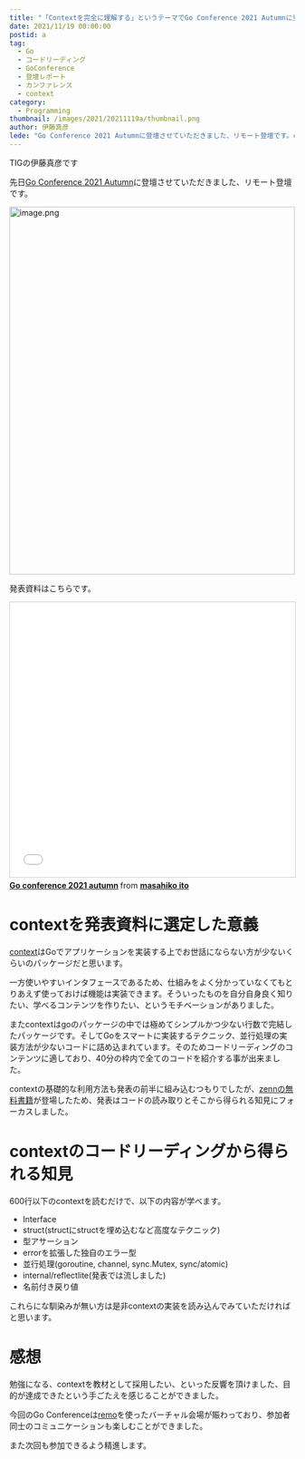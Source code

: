 ```yaml
---
title: "「Contextを完全に理解する」というテーマでGo Conference 2021 Autumnに登壇しました"
date: 2021/11/19 00:00:00
postid: a
tag:
  - Go
  - コードリーディング
  - GoConference
  - 登壇レポート
  - カンファレンス
  - context
category:
  - Programming
thumbnail: /images/2021/20211119a/thumbnail.png
author: 伊藤真彦
lede: "Go Conference 2021 Autumnに登壇させていただきました、リモート登壇です。contextはGoでアプリケーションを実装する上でお世話にならない方が少ないくらいのパッケージだと思います。"
---
```

TIGの伊藤真彦です

先日[Go Conference 2021 Autumn](https://gocon.jp/2021autumn/)に登壇させていただきました、リモート登壇です。

<img src="/images/2021/20211119a/image.png" alt="image.png" width="100%" height="649" loading="lazy">

発表資料はこちらです。

<iframe src="//www.slideshare.net/slideshow/embed_code/key/4pZJNIRQud0Iy0" width="595" height="485" frameborder="0" marginwidth="0" marginheight="0" scrolling="no" style="border:1px solid #CCC; border-width:1px; margin-bottom:5px; max-width: 100%;" allowfullscreen> </iframe> <div style="margin-bottom:5px"> <strong> <a href="//www.slideshare.net/ssuserebd24d1/go-conference-2021-autumn" title="Go conference 2021 autumn" target="_blank">Go conference 2021 autumn</a> </strong> from <strong><a href="https://www.slideshare.net/ssuserebd24d1" target="_blank">masahiko ito</a></strong> </div>

# contextを発表資料に選定した意義

[context](https://github.com/golang/go/blob/master/src/context/context.go)はGoでアプリケーションを実装する上でお世話にならない方が少ないくらいのパッケージだと思います。

一方使いやすいインタフェースであるため、仕組みをよく分かっていなくてもとりあえず使っておけば機能は実装できます。そういったものを自分自身良く知りたい、学べるコンテンツを作りたい、というモチベーションがありました。

またcontextはgoのパッケージの中では極めてシンプルかつ少ない行数で完結したパッケージです。そしてGoをスマートに実装するテクニック、並行処理の実装方法が少ないコードに詰め込まれています。そのためコードリーディングのコンテンツに適しており、40分の枠内で全てのコードを紹介する事が出来ました。

contextの基礎的な利用方法も発表の前半に組み込むつもりでしたが、[zennの無料書籍](https://zenn.dev/hsaki/books/golang-context)が登場したため、発表はコードの読み取りとそこから得られる知見にフォーカスしました。

# contextのコードリーディングから得られる知見

600行以下のcontextを読むだけで、以下の内容が学べます。

* Interface
* struct(structにstructを埋め込むなど高度なテクニック)
* 型アサーション
* errorを拡張した独自のエラー型
* 並行処理(goroutine, channel, sync.Mutex, sync/atomic)
* internal/reflectlite(発表では流しました)
* 名前付き戻り値

これらにな馴染みが無い方は是非contextの実装を読み込んでみていただければと思います。

# 感想

勉強になる、contextを教材として採用したい、といった反響を頂けました、目的が達成できたという手ごたえを感じることができました。

今回のGo Conferenceは[remo](https://remo.co/)を使ったバーチャル会場が賑わっており、参加者同士のコミュニケーションも楽しむことができました。

また次回も参加できるよう精進します。
